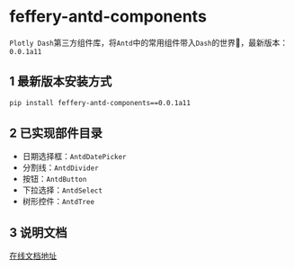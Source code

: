 # feffery-antd-components
`Plotly Dash`第三方组件库，将`Antd`中的常用组件带入`Dash`的世界🥳，最新版本：`0.0.1a11`

## 1 最新版本安装方式

```bash
pip install feffery-antd-components==0.0.1a11
```

## 2 已实现部件目录

- 日期选择框：`AntdDatePicker`
- 分割线：`AntdDivider`
- 按钮：`AntdButton`
- 下拉选择：`AntdSelect`
- 树形控件：`AntdTree`

## 3 说明文档

[在线文档地址](http://121.40.46.113:8050/feffery-antd-docs/index)

